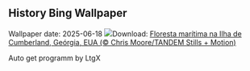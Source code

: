 ## History Bing Wallpaper
Wallpaper date: 2025-06-18
![](https://www.bing.com/th?id=OHR.CumberlandOaks_PT-BR4337233447_UHD.jpg&w=1000)Download: [Floresta marítima na Ilha de Cumberland, Geórgia, EUA (© Chris Moore/TANDEM Stills + Motion)](https://www.bing.com/th?id=OHR.CumberlandOaks_PT-BR4337233447_UHD.jpg)

Auto get programm by LtgX
